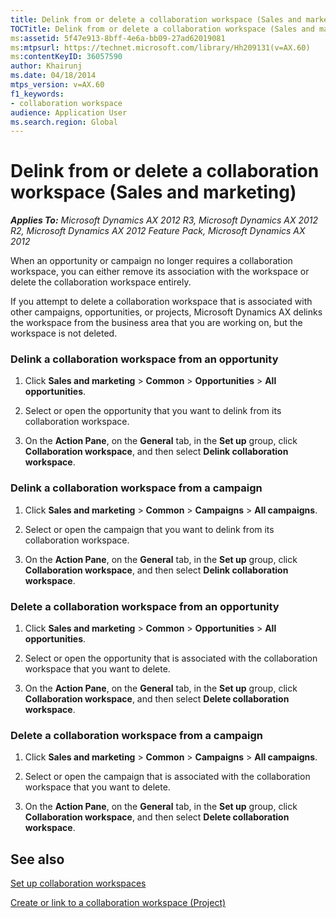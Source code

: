 ```yaml
---
title: Delink from or delete a collaboration workspace (Sales and marketing)
TOCTitle: Delink from or delete a collaboration workspace (Sales and marketing)
ms:assetid: 5f47e913-8bff-4e6a-bb09-27ad62019081
ms:mtpsurl: https://technet.microsoft.com/library/Hh209131(v=AX.60)
ms:contentKeyID: 36057590
author: Khairunj
ms.date: 04/18/2014
mtps_version: v=AX.60
f1_keywords:
- collaboration workspace
audience: Application User
ms.search.region: Global
---
```


# Delink from or delete a collaboration workspace (Sales and marketing) 


_**Applies To:** Microsoft Dynamics AX 2012 R3, Microsoft Dynamics AX 2012 R2, Microsoft Dynamics AX 2012 Feature Pack, Microsoft Dynamics AX 2012_

When an opportunity or campaign no longer requires a collaboration workspace, you can either remove its association with the workspace or delete the collaboration workspace entirely.

If you attempt to delete a collaboration workspace that is associated with other campaigns, opportunities, or projects, Microsoft Dynamics AX delinks the workspace from the business area that you are working on, but the workspace is not deleted.

### Delink a collaboration workspace from an opportunity

1.  Click **Sales and marketing** \> **Common** \> **Opportunities** \> **All opportunities**.

2.  Select or open the opportunity that you want to delink from its collaboration workspace.

3.  On the **Action Pane**, on the **General** tab, in the **Set up** group, click **Collaboration workspace**, and then select **Delink collaboration workspace**.

### Delink a collaboration workspace from a campaign

1.  Click **Sales and marketing** \> **Common** \> **Campaigns** \> **All campaigns**.

2.  Select or open the campaign that you want to delink from its collaboration workspace.

3.  On the **Action Pane**, on the **General** tab, in the **Set up** group, click **Collaboration workspace**, and then select **Delink collaboration workspace**.

### Delete a collaboration workspace from an opportunity

1.  Click **Sales and marketing** \> **Common** \> **Opportunities** \> **All opportunities**.

2.  Select or open the opportunity that is associated with the collaboration workspace that you want to delete.

3.  On the **Action Pane**, on the **General** tab, in the **Set up** group, click **Collaboration workspace**, and then select **Delete collaboration workspace**.

### Delete a collaboration workspace from a campaign

1.  Click **Sales and marketing** \> **Common** \> **Campaigns** \> **All campaigns**.

2.  Select or open the campaign that is associated with the collaboration workspace that you want to delete.

3.  On the **Action Pane**, on the **General** tab, in the **Set up** group, click **Collaboration workspace**, and then select **Delete collaboration workspace**.

## See also

[Set up collaboration workspaces](set-up-collaboration-workspaces.md)

[Create or link to a collaboration workspace (Project)](create-or-link-to-a-collaboration-workspace-project.md)

  


